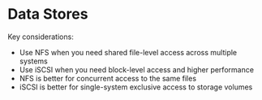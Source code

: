 # Data Stores

Key considerations:

* Use NFS when you need shared file-level access across multiple systems
* Use iSCSI when you need block-level access and higher performance
* NFS is better for concurrent access to the same files
* iSCSI is better for single-system exclusive access to storage volumes
